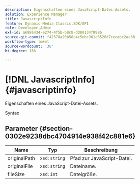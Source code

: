 ```yaml
---
description: Eigenschaften eines JavaScript-Datei-Assets.
solution: Experience Manager
title: JavascriptInfo
feature: Dynamic Media Classic,SDK/API
role: Developer,Admin
exl-id: a6986434-e274-4f5b-b8c8-d300134f8986
source-git-commit: f42378a20b58e4c5ebc961c6526d7cecabc2ae38
workflow-type: tm+mt
source-wordcount: '30'
ht-degree: 16%

---
```


# [!DNL JavascriptInfo]{#javascriptinfo}

Eigenschaften eines JavaScript-Datei-Assets.

Syntax

## Parameter {#section-0302e9238dbc4704914e938f42c881e6}

| Name | Typ | Beschreibung |
|---|---|---|
| originalPath | `xsd:string` | Pfad zur JavaScript-Datei. |
| originalFile | `xsd:string` | Dateiname. |
| fileSize | `xsd:int` | Dateigröße. |
